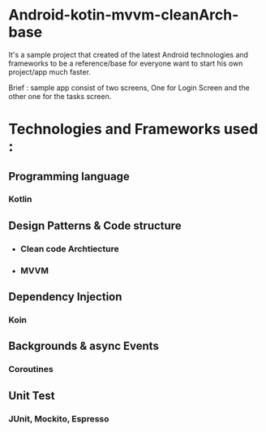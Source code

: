 # Android-kotin-mvvm-cleanArch-base 
 
It's a sample project that created of the latest Android technologies and frameworks to be a reference/base for everyone want to start his own project/app much faster.

Brief :  sample app consist of two screens, One for Login Screen and the other one for the tasks screen. 

# Technologies and Frameworks used : 
 
## Programming language
### Kotlin

## Design Patterns & Code structure

- ### Clean code Archtiecture

- ### MVVM

## Dependency Injection
### Koin

## Backgrounds & async Events
### Coroutines


## Unit Test
### JUnit, Mockito, Espresso
